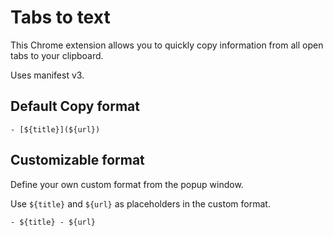 # Tabs to text

This Chrome extension allows you to quickly copy information from all open tabs to your clipboard.

Uses manifest v3.

## Default Copy format

```
- [${title}](${url})
```

## Customizable format 

Define your own custom format from the popup window.

Use `${title}` and `${url}` as placeholders in the custom format.

```
- ${title} - ${url}
```
